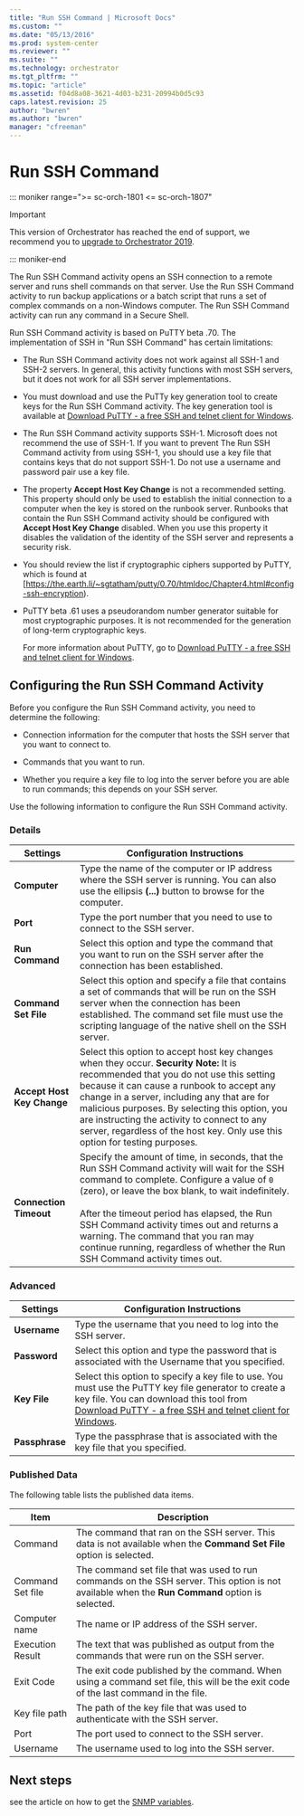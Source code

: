 ```yaml
---
title: "Run SSH Command | Microsoft Docs"
ms.custom: ""
ms.date: "05/13/2016"
ms.prod: system-center
ms.reviewer: ""
ms.suite: ""
ms.technology: orchestrator
ms.tgt_pltfrm: ""
ms.topic: "article"
ms.assetid: f04d8a08-3621-4d03-b231-20994b0d5c93
caps.latest.revision: 25
author: "bwren"
ms.author: "bwren"
manager: "cfreeman"
---
```

# Run SSH Command

::: moniker range=">= sc-orch-1801 <= sc-orch-1807"

> [!IMPORTANT]
>
> This version of Orchestrator has reached the end of support, we recommend you to [upgrade to Orchestrator 2019](https://docs.microsoft.com/system-center/orchestrator/).

::: moniker-end

The Run SSH Command activity opens an SSH connection to a remote server and runs shell commands on that server. Use the Run SSH Command activity to run backup applications or a batch script that runs a set of complex commands on a non-Windows computer. The Run SSH Command activity can run any command in a Secure Shell.  

 Run SSH Command activity is based on PuTTY beta .70.  The implementation of SSH in "Run SSH Command" has certain limitations:  

- The Run SSH Command activity does not work against all SSH-1 and SSH-2 servers.  In general, this activity functions with most SSH servers, but it does not work for all SSH server implementations.  

- You must download and use the PuTTy key generation tool to create keys for the Run SSH Command activity.  The key generation tool is available at [Download PuTTY - a free SSH and telnet client for Windows](https://go.microsoft.com/fwlink/p/?LinkID=230517).  

- The Run SSH Command activity supports SSH-1.  Microsoft does not recommend the use of SSH-1. If you want to prevent The Run SSH Command activity from using SSH-1, you should use a key file that contains keys that do not support SSH-1.  Do not use a username and password pair use a key file.  

- The property **Accept Host Key Change** is not a recommended setting.  This property should only be used to establish the initial connection to a computer when the key is stored on the runbook server.  Runbooks that contain the Run SSH Command activity should be configured with **Accept Host Key Change** disabled.  When you use this property it disables the validation of the identity of the SSH server and represents a security risk.  

- You should review the list if cryptographic ciphers supported by PuTTY, which is found at [<https://the.earth.li/~sgtatham/putty/0.70/htmldoc/Chapter4.html#config-ssh-encryption>).  

- PuTTY beta .61 uses a pseudorandom number generator suitable for most cryptographic purposes. It is not recommended for the generation of long-term cryptographic keys.  

  For more information about PuTTY, go to [Download PuTTY - a free SSH and telnet client for Windows](https://go.microsoft.com/fwlink/p/?LinkID=230517).  

## Configuring the Run SSH Command Activity  
 Before you configure the Run SSH Command activity, you need to determine the following:  

- Connection information for the computer that hosts the SSH server that you want to connect to.  

- Commands that you want to run.  

- Whether you require a key file to log into the server before you are able to run commands; this depends on your SSH server.  

Use the following information to configure the Run SSH Command activity.  

### Details  

|Settings|Configuration Instructions|  
|--------------|--------------------------------|  
|**Computer**|Type the name of the computer or IP address where the SSH server is running. You can also use the ellipsis **(...)** button to browse for the computer.|  
|**Port**|Type the port number that you need to use to connect to the SSH server.|  
|**Run Command**|Select this option and type the command that you want to run on the SSH server after the connection has been established.|  
|**Command Set File**|Select this option and specify a file that contains a set of commands that will be run on the SSH server when the connection has been established. The command set file must use the scripting language of the native shell on the SSH server.|  
|**Accept Host Key Change**|Select this option to accept host key changes when they occur. **Security Note:**  It is recommended that you do not use this setting because it can cause a runbook to accept any change in a server, including any that are for  malicious purposes.  By selecting this option, you are instructing the activity to connect to any server, regardless of the host key.  Only use this option for testing purposes.|  
|**Connection Timeout**|Specify the amount of time, in seconds, that the Run SSH Command activity will wait for the SSH command to complete. Configure a value of `0` (zero), or leave the box blank, to wait indefinitely.<br /><br /> After the timeout period has elapsed, the Run SSH Command activity times out and returns a warning. The command that you ran may continue running, regardless of whether the Run SSH Command activity times out.|  

### Advanced  

|Settings|Configuration Instructions|  
|--------------|--------------------------------|  
|**Username**|Type the username that you need to log into the SSH server.|  
|**Password**|Select this option and type the password that is associated with the Username that you specified.|  
|**Key File**|Select this option to specify a key file to use. You must use the PuTTY key file generator to create a key file. You can download this tool from [Download PuTTY - a free SSH and telnet client for Windows](https://go.microsoft.com/fwlink/p/?LinkID=230517).|  
|**Passphrase**|Type the passphrase that is associated with the key file that you specified.|  

### Published Data  
 The following table lists the published data items.  

|Item|Description|  
|----------|-----------------|  
|Command|The command that ran on the SSH server. This data is not available when the **Command Set File** option is selected.|  
|Command Set file|The command set file that was used to run commands on the SSH server. This option is not available when the **Run Command** option is selected.|  
|Computer name|The name or IP address of the SSH server.|  
|Execution Result|The text that was published as output from the commands that were run on the SSH server.|  
|Exit Code|The exit code published by the command. When using a command set file, this will be the exit code of the last command in the file.|  
|Key file path|The path of the key file that was used to authenticate with the SSH server.|  
|Port|The port used to connect to the SSH server.|  
|Username|The username used to log into the SSH server.|

## Next steps
see the article on how to get the [SNMP variables](get-snmp-variable.md).
